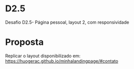 # D2.5
Desafio D2.5- Página pessoal, layout 2, com responsividade 

# Proposta
Replicar o layout disponibilizado em: https://huogerac.github.io/minhalandingpage/#contato
